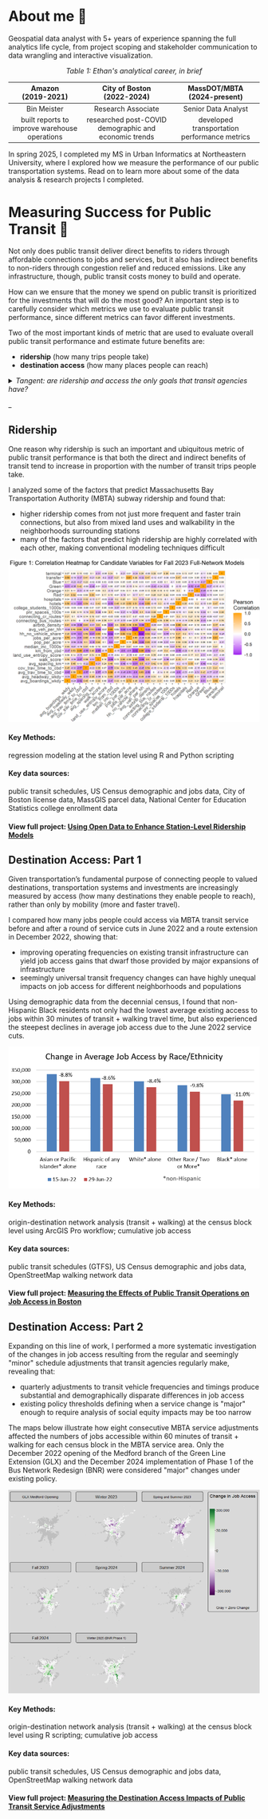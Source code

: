 # About me :wave:
Geospatial data analyst with 5+ years of experience spanning the full analytics life cycle, from project scoping and stakeholder communication to data wrangling and interactive visualization. 

*<p align="center">Table 1: Ethan's analytical career, in brief</p>*

| Amazon <br>(2019-2021) | City of Boston <br>(2022-2024) | MassDOT/MBTA <br>(2024-present) |
| :--------: | :------: | :-------: |
| Bin Meister | Research Associate | Senior Data Analyst |
| built reports to improve warehouse operations | researched post-COVID demographic and economic trends | developed transportation performance metrics | 

In spring 2025, I completed my MS in Urban Informatics at Northeastern University, where I explored how we measure the performance of our public transportation systems. Read on to learn more about some of the data analysis & research projects I completed. 

# Measuring Success for Public Transit :trolleybus:
Not only does public transit deliver direct benefits to riders through affordable connections to jobs and services, but it also has indirect benefits to non-riders through congestion relief and reduced emissions. Like any infrastructure, though, public transit costs money to build and operate. 

How can we ensure that the money we spend on public transit is prioritized for the investments that will do the most good? An important step is to carefully consider which metrics we use to evaluate public transit performance, since different metrics can favor different investments. 

Two of the most important kinds of metric that are used to evaluate overall public transit performance and estimate future benefits are:
-  **ridership** (how many trips people take)
-  **destination access** (how many places people can reach)

<details>

<summary><i>Tangent: are ridership and access the only goals that transit agencies have?</summary>

<br>Most transit agencies don't seek to narrowly maximize ridership or access at an aggregate level. In fact, a large portion of transit service is explicitly designed not to maximize total ridership or access, but instead to provide a basic level of service to a wide swath of communities, a dynamic which Jarrett Walker calls the "<a href="https://humantransit.org/2018/02/basics-the-ridership-coverage-tradeoff.html">ridership-coverage tradeoff</a>". Different agencies apply different value judgments about how to distribute service.

Although ridership and access are not the only goals that transit agencies have, both kinds of metric remain in widespread use, especially for evaluating large-scale service changes.</i>

</details>

_

## Ridership
One reason why ridership is such an important and ubiquitous metric of public transit performance is that both the direct and indirect benefits of transit tend to increase in proportion with the number of transit trips people take.

I analyzed some of the factors that predict Massachusetts Bay Transportation Authority (MBTA) subway ridership and found that:
* higher ridership comes from not just more frequent and faster train connections, but also from mixed land uses and walkability in the neighborhoods surrounding stations
* many of the factors that predict high ridership are highly correlated with each other, making conventional modeling techniques difficult

![Figure 1: Correlation Heatmap for Candidate Variables for Fall 2023 Full-Network Models](docs/assets/img/ridership_figure1.png)

#### __Key Methods__:
regression modeling at the station level using R and Python scripting

#### __Key data sources__:
public transit schedules, US Census demographic and jobs data, City of Boston license data, MassGIS parcel data, National Center for Education Statistics college enrollment data

#### __View full project__: [Using Open Data to Enhance Station-Level Ridership Models](https://mciethan.github.io/project1.html)

## Destination Access: Part 1

Given transportation’s fundamental purpose of connecting people to valued destinations, transportation systems and investments are increasingly measured by access (how many destinations they enable people to reach), rather than only by mobility (more and faster travel).

I compared how many jobs people could access via MBTA transit service before and after a round of service cuts in June 2022 and a route extension in December 2022, showing that:
* improving operating frequencies on existing transit infrastructure can yield job access gains that dwarf those provided by major expansions of infrastructure
* seemingly universal transit frequency changes can have highly unequal impacts on job access for different neighborhoods and populations

Using demographic data from the decennial census, I found that non-Hispanic Black residents not only had the lowest average existing access to jobs within 30 minutes of transit + walking travel time, but also experienced the steepest declines in average job access due to the June 2022 service cuts.

![Chart of Change in Average Job Access by Race/Ethnicity](docs/assets/img/access_chg_raceethn.png)

#### __Key Methods__:
origin-destination network analysis (transit + walking) at the census block level using ArcGIS Pro workflow; cumulative job access

#### __Key data sources__:
public transit schedules (GTFS), US Census demographic and jobs data, OpenStreetMap walking network data

#### __View full project__: [Measuring the Effects of Public Transit Operations on Job Access in Boston](https://mciethan.github.io/project2.html)

## Destination Access: Part 2

Expanding on this line of work, I performed a more systematic investigation of the changes in job access resulting from the regular and seemingly "minor" schedule adjustments that transit agencies regularly make, revealing that:

* quarterly adjustments to transit vehicle frequencies and timings produce substantial and demographically disparate differences in job access
* existing policy thresholds defining when a service change is "major" enough to require analysis of social equity impacts may be too narrow 

The maps below illustrate how eight consecutive MBTA service adjustments affected the numbers of jobs accessible within 60 minutes of transit + walking for each census block in the MBTA service area. Only the December 2022 opening of the Medford branch of the Green Line Extension (GLX) and the December 2024 implementation of Phase 1 of the Bus Network Redesign (BNR) were considered "major" changes under existing policy.

![Maps of Changes in Job Access via Transit due to Quarterly MBTA Service Changes](docs/assets/img/practicum_facetmap.png)

#### __Key Methods__:
origin-destination network analysis (transit + walking) at the census block level using R scripting; cumulative job access

#### __Key data sources__:
public transit schedules, US Census demographic and jobs data, OpenStreetMap walking network data

#### __View full project__: [Measuring the Destination Access Impacts of Public Transit Service Adjustments](https://mciethan.github.io/project3.html)